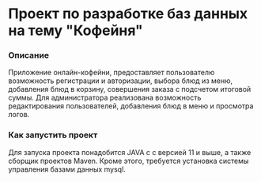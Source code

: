 # Проект по разработке баз данных на тему "Кофейня"

### Описание
Приложение онлайн-кофейни, предоставляет пользователю возможность регистрации и авторизации,
выбора блюд из меню, добавления блюд в корзину, совершения заказа с подсчетом итоговой суммы.
Для администратора реализована возможность редактирования пользователей, добавления блюд в меню и просмотра логов.

### Как запустить проект
Для запуска проекта понадобится JAVA с с версией 11 и выше, а также сборщик проектов Maven.
Кроме этого, требуется установка системы управления базами данных mysql.




